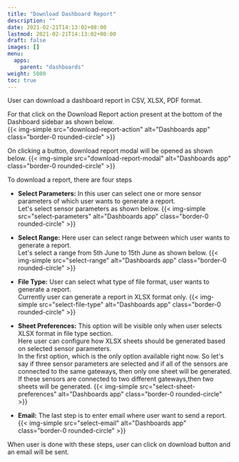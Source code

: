 ```yaml
---
title: "Download Dashboard Report"
description: ""
date: 2021-02-21T14:13:02+08:00
lastmod: 2021-02-21T14:13:02+08:00
draft: false
images: []
menu:
  apps:
    parent: "dashboards"
weight: 5080
toc: true
---
```


User can download a dashboard report in CSV, XLSX, PDF format. <br/>

For that click on the Download Report action present at the bottom of the Dashboard sidebar as shown below. <br/>
{{< img-simple src="download-report-action" alt="Dashboards app" class="border-0 rounded-circle" >}}

On clicking a button, download report modal will be opened as shown below.
{{< img-simple src="download-report-modal" alt="Dashboards app" class="border-0 rounded-circle" >}}

To download a report, there are four steps

* **Select Parameters:**
In this user can select one or more sensor parameters of which user wants to generate a report. <br/>
Let's select sensor parameters as shown below.
{{< img-simple src="select-parameters" alt="Dashboards app" class="border-0 rounded-circle" >}}

* **Select Range:**
Here user can select range between which user wants to generate a report. <br/>
Let's select a range from 5th June to 15th June as shown below.
{{< img-simple src="select-range" alt="Dashboards app" class="border-0 rounded-circle" >}}

* **File Type:**
User can select what type of file format, user wants to generate a report. <br/>
Currently user can generate a report in XLSX format only.
{{< img-simple src="select-file-type" alt="Dashboards app" class="border-0 rounded-circle" >}}

* **Sheet Preferences:**
This option will be visible only when user selects XLSX format in file type section. <br/>
Here user can configure how XLSX sheets should be generated based on selected sensor parameters. <br/>
In the first option, which is the only option available right now. So let's say if three sensor parameters are selected and if all of the sensors are connected to the same gateways, then only one sheet will be generated. If these sensors are connected to two different gateways,then two sheets will be generated.
{{< img-simple src="select-sheet-preferences" alt="Dashboards app" class="border-0 rounded-circle" >}}

* **Email:**
The last step is to enter email where user want to send a report.
{{< img-simple src="select-email" alt="Dashboards app" class="border-0 rounded-circle" >}}

When user is done with these steps, user can click on download button and an email will be sent.
